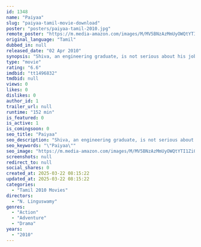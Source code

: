 ```yaml
---
id: 1348
name: "Paiyaa"
slug: "paiyaa-tamil-movie-download"
poster: "posters/paiyaa-tamil-2010.jpg"
remote_poster: "https://m.media-amazon.com/images/M/MV5BNzAzMmUyOWQtYTI1Zi00ZjJjLWE2ZjktNDE2MzU4OTgzM2I5XkEyXkFqcGc@._V1_SX300.jpg"
original_language: "Tamil"
dubbed_in: null
released_date: "02 Apr 2010"
synopsis: "Shiva, an engineering graduate, is not serious about his job or future even when his friends advise him about life. He falls in love with a girl he saw at a bus stop and finally gets to ride with her in a car."
type: "movie"
rating: "6.6"
imdbid: "tt1496832"
tmdbid: null
views: 0
likes: 0
dislikes: 0
author_id: 1
trailer_url: null
runtime: "152 min"
is_featured: 0
is_active: 1
is_comingsoon: 0
seo_title: "Paiyaa"
seo_description: "Shiva, an engineering graduate, is not serious about his job or future even when his friends advise him about life. He falls in love with a girl he saw at a bus stop and finally gets to ride with her in a car."
seo_keywords: "\"Paiyaa\""
seo_image: "https://m.media-amazon.com/images/M/MV5BNzAzMmUyOWQtYTI1Zi00ZjJjLWE2ZjktNDE2MzU4OTgzM2I5XkEyXkFqcGc@._V1_SX300.jpg"
screenshots: null
redirect_to: null
social_shares: 0
created_at: 2025-03-22 08:15:22
updated_at: 2025-03-22 08:15:22
categories:
  - "Tamil 2010 Movies"
directors:
  - "N. Linguswamy"
genres:
  - "Action"
  - "Adventure"
  - "Drama"
years:
  - "2010"
---
```

